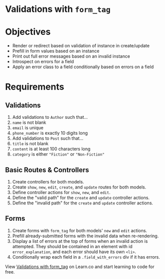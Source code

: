 # Validations with `form_tag`

# Objectives

- Render or redirect based on validation of instance in create/update
- Prefill in form values based on an instance
- Print out full error messages based on an invalid instance
- Introspect on errors for a field
- Apply an error class to a field conditionally based on errors on a field

# Requirements

## Validations

1. Add validations to `Author` such that...
  1. `name` is not blank
  1. `email` is unique
  1. `phone_number` is exactly 10 digits long
1. Add validations to `Post` such that...
  1. `title` is not blank
  1. `content` is at least 100 characters long
  1. `category` is either `"Fiction"` or `"Non-Fiction"`

## Basic Routes & Controllers

1. Create controllers for both models.
1. Create `show`, `new`, `edit`, `create`, and `update` routes for both models.
1. Define controller actions for `show`, `new`, and `edit`.
1. Define the "valid path" for the `create` and `update` controller actions.
1. Define the "invalid path" for the `create` and `update` controller actions.

## Forms

1. Create forms with `form_tag` for both models' `new` and `edit` actions.
1. Prefill already-submitted forms with the invalid data when re-rendering.
1. Display a list of errors at the top of forms when an invalid action is
   attempted. They should be contained in an element with id
   `error_explanation`, and each error should have its own `<li>`.
1. Conditionally wrap each field in a `.field_with_errors` div if it has errors.

<p data-visibility='hidden'>View <a href='https://learn.co/lessons/validations-with-form_tag-rails-lab' title='Validations with form_tag'>Validations with form_tag</a> on Learn.co and start learning to code for free.</p>
